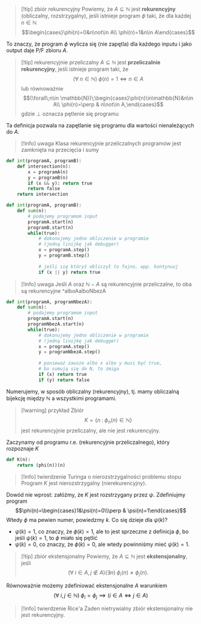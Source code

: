 >[!tip] zbiór rekurencyjny 
>Powiemy, że $A\subseteq \mathbb{N}$ jest **rekurencyjny** (obliczalny, rozstrzygalny), jeśli istnieje program $\phi$ taki, że dla każdej $n\in\mathbb{N}$ 
>$$\begin{cases}\phi(n)=0&n\not\in A\\ \phi(n)=1&n\in A\end{cases}$$

To znaczy, że program $\phi$ wylicza się (nie zapętla) dla każdego inputu i jako output daje P/F zbioru $A$.

 > [!tip] rekurencyjnie przeliczalny
 > $A\subseteq \mathbb{N}$ jest **przeliczalnie rekurencyjny**, jeśli istnieje program taki, że
 > $$(\forall\;n\in\mathbb{N})\;\phi(n)=1\iff n\in A$$
 > lub równoważnie
 > $$(\forall\;n\in \mathbb{N})\;\begin{cases}\phi(n)\in\mathbb{N}&n\in A\\ \phi(n)=\perp & n\not\in A,\end{cases}$$
 > gdzie $\perp$ oznacza pętlenie się programu

Ta definicja pozwala na zapętlanie się programu dla wartości nienależących do $A$. 

> [!info] uwaga 
> Klasa rekurencyjnie przeliczalnych programów jest zamknięta na przecięcia i sumy

```python 
def int(programA, programB):
	def intersection(n):
		x = programA(n)
		y = programB(n)
		if (x && y): return true
		return false
	return intersection
```

```python 
def int(programA, programB):
	def sum(n):
		# podajemy programom input
		programA.start(n)
		programB.start(n)
		while(true):
			# dokonujemy jedno obliczenie w programie 
			# (jedną linijkę jak debugger)
			x = programA.step() 
			y = programB.step()
			
			# jeśli się któryś obliczył to fajno, wpp. kontynuuj
			if (x || y) return true
```

> [!info] uwaga 
> Jeśli $A$ oraz $\mathbb{N}-A$ są rekurencyjnie przeliczalne, to oba są rekurencyjne
> ^alboAalboNbezA

```python 
def int(programA, programNbezA):
	def sum(n):
		# podajemy programom input
		programA.start(n)
		programNbezA.start(n)
		while(true):
			# dokonujemy jedno obliczenie w programie 
			# (jedną linijkę jak debugger)
			x = programA.step() 
			y = programNbezA.step()
			
			# ponieważ zawsze albo x albo y musi być true, 
			# bo sumują się do N, to śmiga
			if (x) return true
			if (y) return false
```

Numerujemy, w sposób obliczalny (rekurencyjny), tj. mamy obliczalną bijekcję między $\mathbb{N}$ a wszystkimi programami.

> [!warning] przykład
> Zbiór 
> $$K=\{n\;:\;\phi_n(n)\in \mathbb{N}\}$$
> jest rekurencyjnie przeliczalny, ale nie jest rekurencyjny.

Zaczynamy od programu r.e. (rekurencyjnie przeliczalnego), który rozpoznaje $K$

```python
def K(n):
	return (phi(n))(n)
```

> [!info] twierdzenie Turinga o nierozstrzygalności problemu stopu
> Program $K$ jest nierozstrzygalny (nierekurencyjny).

Dowód nie wprost: załóżmy, że $K$ jest rozstrzygany przez $\psi$. Zdefiniujmy program
$$\phi(n)=\begin{cases}1&\psi(n)=0\\\perp & \psi(n)=1\end{cases}$$
Wtedy $\phi$ ma pewien numer, powiedzmy $k$. Co się dzieje dla $\psi(k)$?
- $\psi(k)=1$, co znaczy, że $\phi(k)=1$, ale to jest sprzeczne z definicja $\phi$, bo jeśli $\psi(k)=1$, to $\phi$ miało się pętlić
- $\psi(k)=0$, co znaczy, że $\phi(k)=0$, ale wtedy powinniśmy mieć $\psi(k)=1$.

> [!tip] zbiór ekstensjonalny
> Powiemy, że $A\subseteq\mathbb{N}$ jest **ekstensjonalny**, jeśli
> $$(\forall\;i\in A, j\not\in A)(\exists n)\;\phi_i(n)\neq \phi_j(n).$$

Równoważnie możemy zdefiniować ekstensjonalne $A$ warunkiem
$$(\forall\;i,j\in\mathbb{N})\;\phi_i=\phi_j\implies (i\in A\iff j\in A)$$

>[!info] twierdzenie Rice'a
>Żaden nietrywialny zbiór ekstensjonalny nie jest rekurencyjny.